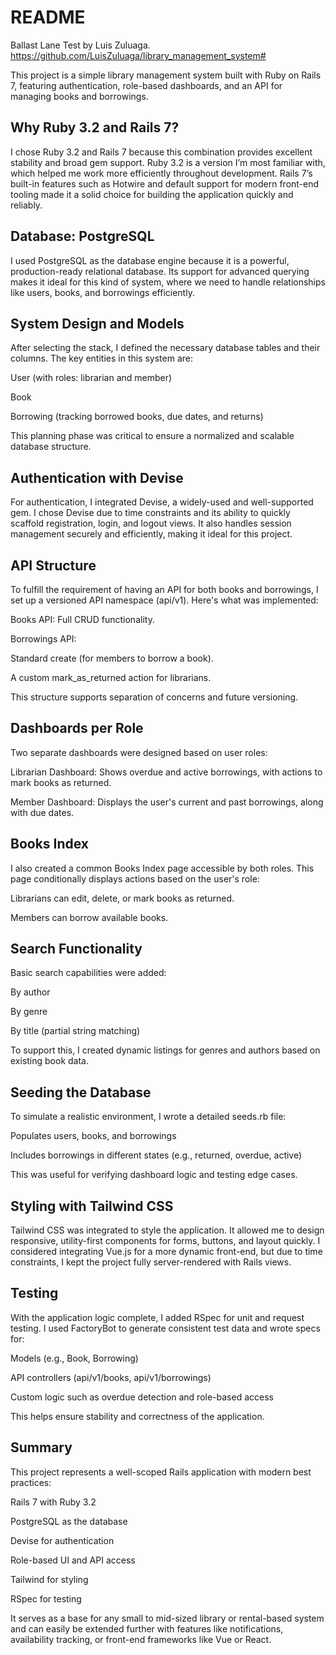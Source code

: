 # README

Ballast Lane Test by Luis Zuluaga. https://github.com/LuisZuluaga/library_management_system#

This project is a simple library management system built with Ruby on Rails 7, featuring authentication, role-based dashboards, and an API for managing books and borrowings.

## Why Ruby 3.2 and Rails 7?

I chose Ruby 3.2 and Rails 7 because this combination provides excellent stability and broad gem support. Ruby 3.2 is a version I’m most familiar with, which helped me work more efficiently throughout development. Rails 7’s built-in features such as Hotwire and default support for modern front-end tooling made it a solid choice for building the application quickly and reliably.

## Database: PostgreSQL
I used PostgreSQL as the database engine because it is a powerful, production-ready relational database. Its support for advanced querying makes it ideal for this kind of system, where we need to handle relationships like users, books, and borrowings efficiently.

## System Design and Models
After selecting the stack, I defined the necessary database tables and their columns. The key entities in this system are:

User (with roles: librarian and member)

Book

Borrowing (tracking borrowed books, due dates, and returns)

This planning phase was critical to ensure a normalized and scalable database structure.

## Authentication with Devise
For authentication, I integrated Devise, a widely-used and well-supported gem. I chose Devise due to time constraints and its ability to quickly scaffold registration, login, and logout views. It also handles session management securely and efficiently, making it ideal for this project.

## API Structure
To fulfill the requirement of having an API for both books and borrowings, I set up a versioned API namespace (api/v1). Here's what was implemented:

Books API: Full CRUD functionality.

Borrowings API:

Standard create (for members to borrow a book).

A custom mark_as_returned action for librarians.

This structure supports separation of concerns and future versioning.

## Dashboards per Role
Two separate dashboards were designed based on user roles:

Librarian Dashboard: Shows overdue and active borrowings, with actions to mark books as returned.

Member Dashboard: Displays the user's current and past borrowings, along with due dates.

## Books Index
I also created a common Books Index page accessible by both roles. This page conditionally displays actions based on the user's role:

Librarians can edit, delete, or mark books as returned.

Members can borrow available books.

## Search Functionality
Basic search capabilities were added:

By author

By genre

By title (partial string matching)

To support this, I created dynamic listings for genres and authors based on existing book data.

## Seeding the Database
To simulate a realistic environment, I wrote a detailed seeds.rb file:

Populates users, books, and borrowings

Includes borrowings in different states (e.g., returned, overdue, active)

This was useful for verifying dashboard logic and testing edge cases.

## Styling with Tailwind CSS
Tailwind CSS was integrated to style the application. It allowed me to design responsive, utility-first components for forms, buttons, and layout quickly. I considered integrating Vue.js for a more dynamic front-end, but due to time constraints, I kept the project fully server-rendered with Rails views.

## Testing
With the application logic complete, I added RSpec for unit and request testing. I used FactoryBot to generate consistent test data and wrote specs for:

Models (e.g., Book, Borrowing)

API controllers (api/v1/books, api/v1/borrowings)

Custom logic such as overdue detection and role-based access

This helps ensure stability and correctness of the application.

## Summary
This project represents a well-scoped Rails application with modern best practices:

Rails 7 with Ruby 3.2

PostgreSQL as the database

Devise for authentication

Role-based UI and API access

Tailwind for styling

RSpec for testing

It serves as a base for any small to mid-sized library or rental-based system and can easily be extended further with features like notifications, availability tracking, or front-end frameworks like Vue or React.
